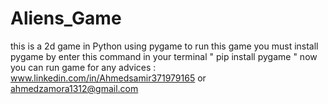 # Aliens_Game
this is a 2d game in Python using pygame 
to run this game you must install pygame by enter this command in your terminal " pip install pygame "
now you can run game 
for any advices : www.linkedin.com/in/Ahmedsamir371979165 or ahmedzamora1312@gmail.com 
